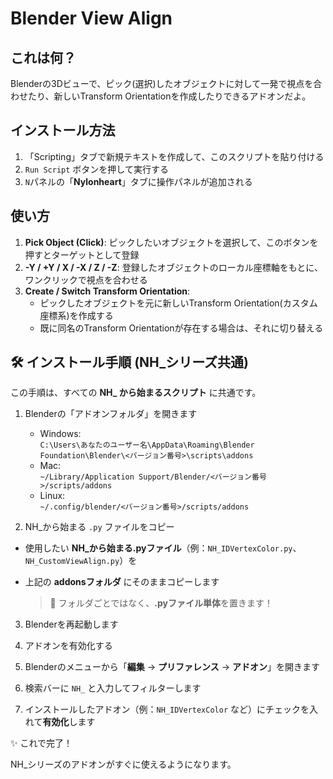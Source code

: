 # Blender View Align

## これは何？
Blenderの3Dビューで、ピック(選択)したオブジェクトに対して一発で視点を合わせたり、新しいTransform Orientationを作成したりできるアドオンだよ。

## インストール方法

1. 「Scripting」タブで新規テキストを作成して、このスクリプトを貼り付ける  
2. `Run Script` ボタンを押して実行する  
3. `N`パネルの「**Nylonheart**」タブに操作パネルが追加される

## 使い方

1. **Pick Object (Click)**: ピックしたいオブジェクトを選択して、このボタンを押すとターゲットとして登録  
2. **-Y / +Y / X / -X / Z / -Z**: 登録したオブジェクトのローカル座標軸をもとに、ワンクリックで視点を合わせる  
3. **Create / Switch Transform Orientation**:  
   - ピックしたオブジェクトを元に新しいTransform Orientation(カスタム座標系)を作成する  
   - 既に同名のTransform Orientationが存在する場合は、それに切り替える

## 🛠️ インストール手順 (NH_シリーズ共通)

この手順は、すべての **NH_ から始まるスクリプト** に共通です。

1. Blenderの「アドオンフォルダ」を開きます  
   - Windows:  
     `C:\Users\あなたのユーザー名\AppData\Roaming\Blender Foundation\Blender\<バージョン番号>\scripts\addons`
   - Mac:  
     `~/Library/Application Support/Blender/<バージョン番号>/scripts/addons`
   - Linux:  
     `~/.config/blender/<バージョン番号>/scripts/addons`

2. NH_から始まる `.py` ファイルをコピー

- 使用したい **NH_から始まる.pyファイル**（例：`NH_IDVertexColor.py`、`NH_CustomViewAlign.py`）を
- 上記の **addonsフォルダ** にそのままコピーします

  > 📂 フォルダごとではなく、**.pyファイル単体**を置きます！

3. Blenderを再起動します

4. アドオンを有効化する

1. Blenderのメニューから「**編集** → **プリファレンス** → **アドオン**」を開きます
2. 検索バーに `NH_` と入力してフィルターします
3. インストールしたアドオン（例：`NH_IDVertexColor` など）にチェックを入れて**有効化**します

✨ これで完了！

NH_シリーズのアドオンがすぐに使えるようになります。
